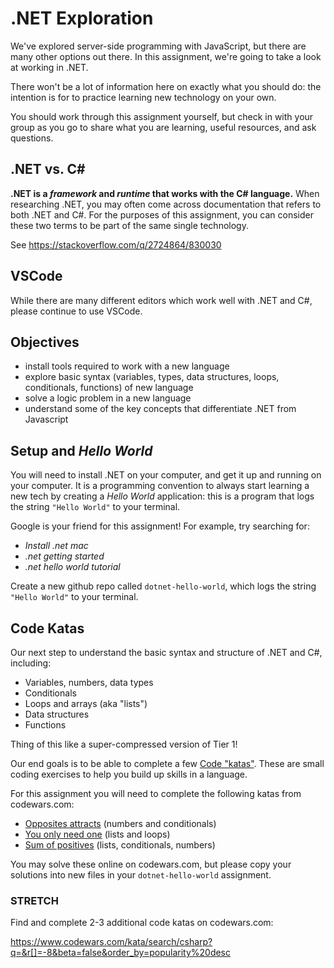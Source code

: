 # .NET Exploration

We've explored server-side programming with JavaScript, but there are many other options out there. In this assignment, we're going to take a look at working in .NET.

There won't be a lot of information here on exactly what you should do: the intention is for to practice learning new technology on your own.

You should work through this assignment yourself, but check in with your group as you go to share what you are learning, useful resources, and ask questions.

## .NET vs. C#

**.NET is a _framework_ and _runtime_ that works with the C# language.** When researching .NET, you may often come across documentation that refers to both .NET and C#. For the purposes of this assignment, you can consider these two terms 
to be part of the same single technology.

See https://stackoverflow.com/q/2724864/830030

## VSCode

While there are many different editors which work well with .NET and C#, please continue to use VSCode.

## Objectives

- install tools required to work with a new language
- explore basic syntax (variables, types, data structures, loops, conditionals, functions) of new language
- solve a logic problem in a new language
- understand some of the key concepts that differentiate .NET from Javascript


## Setup and _Hello World_

You will need to install .NET on your computer, and get it up and running on your computer. It is a programming convention to always start learning a new tech by creating a _Hello World_ application: this is a program that logs the string `"Hello World"` to your terminal. 

Google is your friend for this assignment! For example, try searching for:

- _Install .net mac_
- _.net getting started_
- _.net hello world tutorial_

Create a new github repo called `dotnet-hello-world`, which logs the string `"Hello World"` to your terminal.

## Code Katas

Our next step to understand the basic syntax and structure of .NET and C#, including:

- Variables, numbers, data types
- Conditionals
- Loops and arrays (aka "lists")
- Data structures
- Functions

Thing of this like a super-compressed version of Tier 1!

Our end goals is to be able to complete a few [Code "katas"](https://en.wikipedia.org/wiki/Kata_(programming)). These are small coding exercises to help you build up skills in a language. 

For this assignment you will need to complete the following katas from codewars.com:

- [Opposites attracts](https://www.codewars.com/kata/555086d53eac039a2a000083/train/csharp) (numbers and conditionals)
- [You only need one](https://www.codewars.com/kata/57cc975ed542d3148f00015b/train/csharp) (lists and loops)
- [Sum of positives](https://www.codewars.com/kata/5715eaedb436cf5606000381/train/csharp) (lists, conditionals, numbers)

You may solve these online on codewars.com, but please copy your solutions into new files in your `dotnet-hello-world` assignment. 

### STRETCH

Find and complete 2-3 additional code katas on codewars.com:

https://www.codewars.com/kata/search/csharp?q=&r[]=-8&beta=false&order_by=popularity%20desc